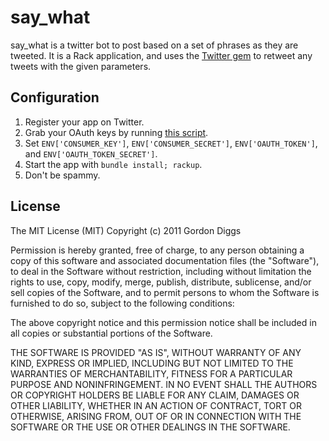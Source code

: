 # say_what

say_what is a twitter bot to post based on a set of phrases as they are tweeted. It is a Rack application, and uses the [Twitter gem](https://github.com/jnunemaker/twitter) to retweet any tweets with the given parameters. 

## Configuration
1. Register your app on Twitter.
2. Grab your OAuth keys by running [this script](https://github.com/jnunemaker/twitter).
3. Set `ENV['CONSUMER_KEY']`, `ENV['CONSUMER_SECRET']`, `ENV['OAUTH_TOKEN']`, and `ENV['OAUTH_TOKEN_SECRET']`.
4. Start the app with `bundle install; rackup`.
5. Don't be spammy.

## License
The MIT License (MIT)
Copyright (c) 2011 Gordon Diggs

Permission is hereby granted, free of charge, to any person obtaining a copy of this software and associated documentation files (the "Software"), to deal in the Software without restriction, including without limitation the rights to use, copy, modify, merge, publish, distribute, sublicense, and/or sell copies of the Software, and to permit persons to whom the Software is furnished to do so, subject to the following conditions:

The above copyright notice and this permission notice shall be included in all copies or substantial portions of the Software.

THE SOFTWARE IS PROVIDED "AS IS", WITHOUT WARRANTY OF ANY KIND, EXPRESS OR IMPLIED, INCLUDING BUT NOT LIMITED TO THE WARRANTIES OF MERCHANTABILITY, FITNESS FOR A PARTICULAR PURPOSE AND NONINFRINGEMENT. IN NO EVENT SHALL THE AUTHORS OR COPYRIGHT HOLDERS BE LIABLE FOR ANY CLAIM, DAMAGES OR OTHER LIABILITY, WHETHER IN AN ACTION OF CONTRACT, TORT OR OTHERWISE, ARISING FROM, OUT OF OR IN CONNECTION WITH THE SOFTWARE OR THE USE OR OTHER DEALINGS IN THE SOFTWARE.
